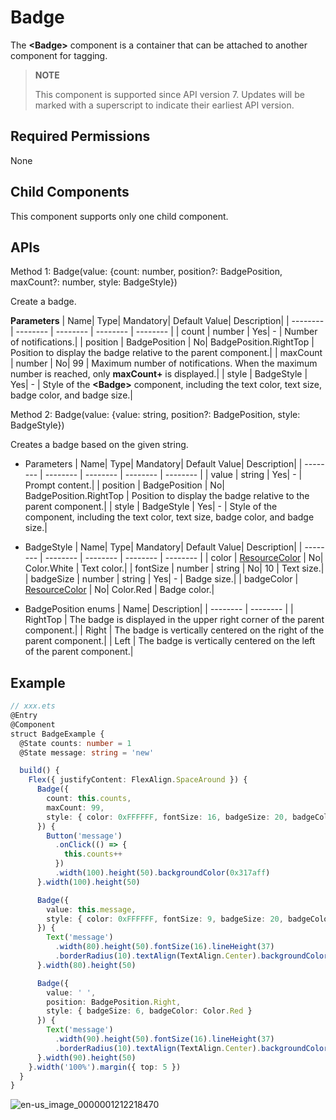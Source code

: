 # Badge

The **\<Badge>** component is a container that can be attached to another component for tagging.

>  **NOTE**
>
>  This component is supported since API version 7. Updates will be marked with a superscript to indicate their earliest API version.


## Required Permissions

None


## Child Components

This component supports only one child component.


## APIs

Method 1: Badge(value: {count: number, position?: BadgePosition, maxCount?: number, style: BadgeStyle})

Create a badge.

**Parameters**
| Name| Type| Mandatory| Default Value| Description|
| -------- | -------- | -------- | -------- | -------- |
| count | number | Yes| - | Number of notifications.|
| position | BadgePosition | No| BadgePosition.RightTop | Position to display the badge relative to the parent component.|
| maxCount | number | No| 99 | Maximum number of notifications. When the maximum number is reached, only **maxCount+** is displayed.|
| style | BadgeStyle | Yes| - | Style of the **\<Badge>** component, including the text color, text size, badge color, and badge size.|

Method 2: Badge(value: {value: string, position?: BadgePosition, style: BadgeStyle})

Creates a badge based on the given string.

- Parameters
  | Name| Type| Mandatory| Default Value| Description|
  | -------- | -------- | -------- | -------- | -------- |
  | value | string | Yes| - | Prompt content.|
  | position | BadgePosition | No| BadgePosition.RightTop | Position to display the badge relative to the parent component.|
  | style | BadgeStyle | Yes| - | Style of the **<Badge>** component, including the text color, text size, badge color, and badge size.|

- BadgeStyle
  | Name| Type| Mandatory| Default Value| Description|
  | -------- | -------- | -------- | -------- | -------- |
  | color | [ResourceColor](ts-types.md#resourcecolor) | No| Color.White | Text color.|
  | fontSize | number \| string | No| 10 | Text size.|
  | badgeSize | number \| string | Yes| - | Badge size.|
  | badgeColor | [ResourceColor](ts-types.md#resourcecolor) | No| Color.Red | Badge color.|

- BadgePosition enums
  | Name| Description|
  | -------- | -------- |
  | RightTop | The badge is displayed in the upper right corner of the parent component.|
  | Right | The badge is vertically centered on the right of the parent component.|
  | Left | The badge is vertically centered on the left of the parent component.|


## Example

```ts
// xxx.ets
@Entry
@Component
struct BadgeExample {
  @State counts: number = 1
  @State message: string = 'new'

  build() {
    Flex({ justifyContent: FlexAlign.SpaceAround }) {
      Badge({
        count: this.counts,
        maxCount: 99,
        style: { color: 0xFFFFFF, fontSize: 16, badgeSize: 20, badgeColor: Color.Red }
      }) {
        Button('message')
          .onClick(() => {
            this.counts++
          })
          .width(100).height(50).backgroundColor(0x317aff)
      }.width(100).height(50)

      Badge({
        value: this.message,
        style: { color: 0xFFFFFF, fontSize: 9, badgeSize: 20, badgeColor: Color.Blue }
      }) {
        Text('message')
          .width(80).height(50).fontSize(16).lineHeight(37)
          .borderRadius(10).textAlign(TextAlign.Center).backgroundColor(0xF3F4ED)
      }.width(80).height(50)

      Badge({
        value: ' ',
        position: BadgePosition.Right,
        style: { badgeSize: 6, badgeColor: Color.Red }
      }) {
        Text('message')
          .width(90).height(50).fontSize(16).lineHeight(37)
          .borderRadius(10).textAlign(TextAlign.Center).backgroundColor(0xF3F4ED)
      }.width(90).height(50)
    }.width('100%').margin({ top: 5 })
  }
}
```

![en-us_image_0000001212218470](figures/en-us_image_0000001212218470.gif)
